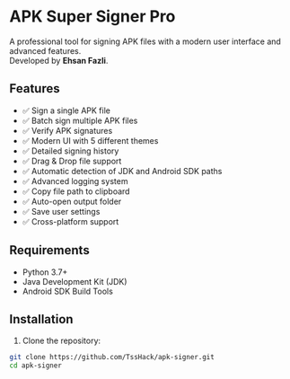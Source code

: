 # APK Super Signer Pro

A professional tool for signing APK files with a modern user interface and advanced features.  
Developed by **Ehsan Fazli**.  

## Features  

- ✅ Sign a single APK file  
- ✅ Batch sign multiple APK files  
- ✅ Verify APK signatures  
- ✅ Modern UI with 5 different themes  
- ✅ Detailed signing history  
- ✅ Drag & Drop file support  
- ✅ Automatic detection of JDK and Android SDK paths  
- ✅ Advanced logging system  
- ✅ Copy file path to clipboard  
- ✅ Auto-open output folder  
- ✅ Save user settings  
- ✅ Cross-platform support  

## Requirements  

- Python 3.7+  
- Java Development Kit (JDK)  
- Android SDK Build Tools  

## Installation  

1. Clone the repository:  
```bash
git clone https://github.com/TssHack/apk-signer.git
cd apk-signer
```
